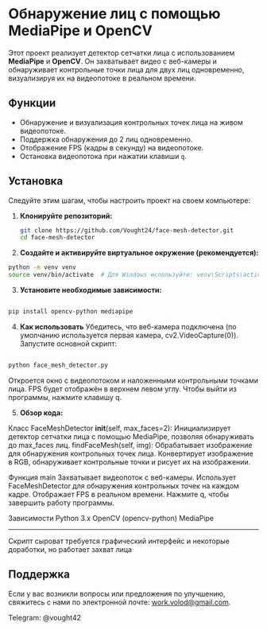 # Обнаружение лиц с помощью MediaPipe и OpenCV

Этот проект реализует детектор сетчатки лица с использованием **MediaPipe** и **OpenCV**. Он захватывает видео с веб-камеры и обнаруживает контрольные точки лица для двух лиц одновременно, визуализируя их на видеопотоке в реальном времени. 

## Функции

- Обнаружение и визуализация контрольных точек лица на живом видеопотоке.
- Поддержка обнаружения до 2 лиц одновременно.
- Отображение FPS (кадры в секунду) на видеопотоке.
- Остановка видеопотока при нажатии клавиши `q`.

## Установка

Следуйте этим шагам, чтобы настроить проект на своем компьютере:

1. **Клонируйте репозиторий:**

   ```bash
   git clone https://github.com/Vought24/face-mesh-detector.git
   cd face-mesh-detector
2. **Создайте и активируйте виртуальное окружение (рекомендуется):**

```bash
python -m venv venv
source venv/bin/activate  # Для Windows используйте: venv\Scripts\activate
```
3. **Установите необходимые зависимости:**

```bash

pip install opencv-python mediapipe
```


4. **Как использовать**
Убедитесь, что веб-камера подключена (по умолчанию используется первая камера, cv2.VideoCapture(0)). Запустите основной скрипт:

```bash

python face_mesh_detector.py
```
Откроется окно с видеопотоком и наложенными контрольными точками лица. FPS будет отображён в верхнем левом углу. Чтобы выйти из программы, нажмите клавишу q.


5. **Обзор кода:**
   
Класс FaceMeshDetector
__init__(self, max_faces=2): Инициализирует детектор сетчатки лица с помощью MediaPipe, позволяя обнаруживать до max_faces лиц. findFaceMesh(self, img): Обрабатывает изображение для обнаружения контрольных точек лица. Конвертирует изображение в RGB, обнаруживает контрольные точки и рисует их на изображении.

Функция main
Захватывает видеопоток с веб-камеры. Использует FaceMeshDetector для обнаружения контрольных точек на каждом кадре. Отображает FPS в реальном времени. Нажмите q, чтобы завершить работу программы.

Зависимости
Python 3.x
OpenCV (opencv-python)
MediaPipe

------------------------------
Скрипт сыроват требуется графический интерфейс и некоторые доработки, но работает захват  лица
## Поддержка

Если у вас возникли вопросы или предложения по улучшению, свяжитесь с нами по электронной почте: [work.volod@gmail.com](mailto:work.volod@gmail.com).

Telegram: @vought42
